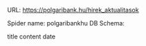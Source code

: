 URL: https://polgaribank.hu/hirek_aktualitasok

Spider name: polgaribankhu
DB Schema:

title
content
date